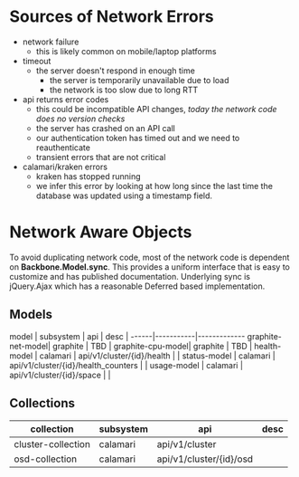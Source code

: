 Sources of Network Errors
=========================

- network failure
  - this is likely common on mobile/laptop platforms
- timeout
  - the server doesn't respond in enough time
    - the server is temporarily unavailable due to load
    - the network is too slow due to long RTT
- api returns error codes
  - this could be incompatible API changes, *today the network code does no version checks*
  - the server has crashed on an API call
  - our authentication token has timed out and we need to reauthenticate
  - transient errors that are not critical
- calamari/kraken errors
  - kraken has stopped running
  - we infer this error by looking at how long since the last time the database was updated using a timestamp field.
  

 


Network Aware Objects
=====================

To avoid duplicating network code, most of the network code is dependent on **Backbone.Model.sync**. This provides a uniform interface that is easy to customize and has published documentation. Underlying sync is jQuery.Ajax which has a reasonable Deferred based implementation.


Models
------

model | subsystem | api | desc |
------|-----------|-------------
graphite-net-model| graphite | TBD |
graphite-cpu-model| graphite | TBD |
health-model | calamari | api/v1/cluster/{id}/health | |
status-model | calamari | api/v1/cluster/{id}/health_counters | |
usage-model | calamari | api/v1/cluster/{id}/space | |


Collections
-----------

collection | subsystem | api | desc|
-----------|-----------|-----|------
cluster-collection | calamari | api/v1/cluster| |
osd-collection | calamari | api/v1/cluster/{id}/osd| |